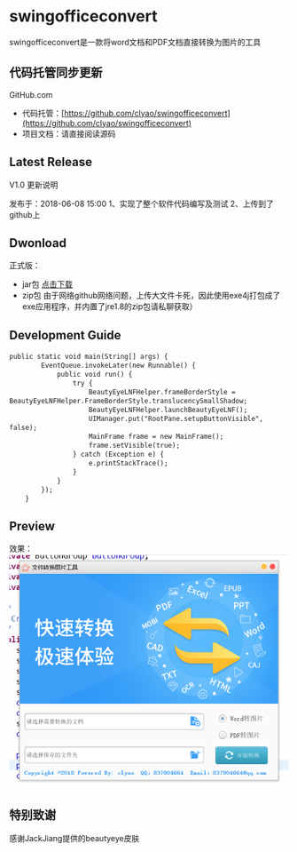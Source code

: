 # swingofficeconvert
swingofficeconvert是一款将word文档和PDF文档直接转换为图片的工具

## 代码托管同步更新

GitHub.com

* 代码托管：[https://github.com/clyao/swingofficeconvert](https://github.com/clyao/swingofficeconvert)
* 项目文档：请直接阅读源码

## Latest Release

V1.0 更新说明

发布于：2018-06-08 15:00
1、实现了整个软件代码编写及测试
2、上传到了github上

## Dwonload

正式版：

* jar包 [点击下载](https://github.com/clyao/swingofficeconvert/blob/master/dist/swingofficeconvert.jar) 
* zip包 由于网络github网络问题，上传大文件卡死，因此使用exe4j打包成了exe应用程序，并内置了jre1.8的zip包请私聊获取）

## Development Guide

```
public static void main(String[] args) {
		EventQueue.invokeLater(new Runnable() {
			public void run() {
				try {
					BeautyEyeLNFHelper.frameBorderStyle = BeautyEyeLNFHelper.FrameBorderStyle.translucencySmallShadow;
					BeautyEyeLNFHelper.launchBeautyEyeLNF();
					UIManager.put("RootPane.setupButtonVisible", false);
					MainFrame frame = new MainFrame();
					frame.setVisible(true);
				} catch (Exception e) {
					e.printStackTrace();
				}
			}
		});
	}
```

## Preview

效果：![效果图片](https://github.com/clyao/swingofficeconvert/blob/master/dist/screenshots/1.png)

## 特别致谢

感谢JackJiang提供的beautyeye皮肤




